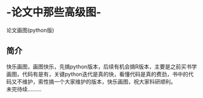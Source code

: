 # -论文中那些高级图-
论文画图(python版)
## 简介
  快乐画图，画图快乐，先搞python版本，后续有机会搞R版本，主要是之前买书学画图，代码有是有，关键python迭代是真的快，看懂代码是真的费劲，书中的代码又不维护，索性搞一个大家维护的版本，快乐画图，祝大家科研顺利。<br>
  未完待续.........

